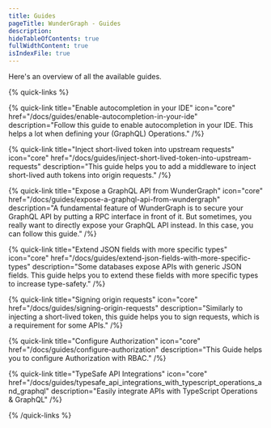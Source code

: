 ```yaml
---
title: Guides
pageTitle: WunderGraph - Guides
description:
hideTableOfContents: true
fullWidthContent: true
isIndexFile: true
---
```


Here's an overview of all the available guides.

{% quick-links %}

{% quick-link title="Enable autocompletion in your IDE" icon="core" href="/docs/guides/enable-autocompletion-in-your-ide" description="Follow this guide to enable autocompletion in your IDE. This helps a lot when defining your (GraphQL) Operations." /%}

{% quick-link title="Inject short-lived token into upstream requests" icon="core" href="/docs/guides/inject-short-lived-token-into-upstream-requests" description="This guide helps you to add a middleware to inject short-lived auth tokens into origin requests." /%}

{% quick-link title="Expose a GraphQL API from WunderGraph" icon="core" href="/docs/guides/expose-a-graphql-api-from-wundergraph" description="A fundamental feature of WunderGraph is to secure your GraphQL API by putting a RPC interface in front of it. But sometimes, you really want to directly expose your GraphQL API instead. In this case, you can follow this guide." /%}

{% quick-link title="Extend JSON fields with more specific types" icon="core" href="/docs/guides/extend-json-fields-with-more-specific-types" description="Some databases expose APIs with generic JSON fields. This guide helps you to extend these fields with more specific types to increase type-safety." /%}

{% quick-link title="Signing origin requests" icon="core" href="/docs/guides/signing-origin-requests" description="Similarly to injecting a short-lived token, this guide helps you to sign requests, which is a requirement for some APIs." /%}

{% quick-link title="Configure Authorization" icon="core" href="/docs/guides/configure-authorization" description="This Guide helps you to configure Authorization with RBAC." /%}

{% quick-link title="TypeSafe API Integrations" icon="core" href="/docs/guides/typesafe_api_integrations_with_typescript_operations_and_graphql" description="Easily integrate APIs with TypeScript Operations & GraphQL" /%}

{% /quick-links %}
